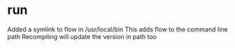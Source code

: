 # run

Added a symlink to flow in /usr/local/bin
This adds flow to the command line path
Recompiling will update the version in path too